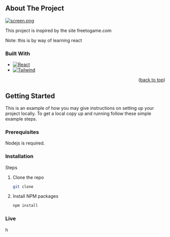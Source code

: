 <!-- ABOUT THE PROJECT -->
## About The Project

[![screen.png](https://i.postimg.cc/155w954f/screenshoot.png)](https://postimg.cc/c62rhWRS)

This project is inspired by the site freetogame.com

Note: this is by way of learning react

### Built With

* [![React][React.js]][React-url]
* [![Tailwind][Tailwind]][Tailwind-url]

<p align="right">(<a href="#readme-top">back to top</a>)</p>



<!-- GETTING STARTED -->
## Getting Started

This is an example of how you may give instructions on setting up your project locally.
To get a local copy up and running follow these simple example steps.

### Prerequisites

Nodejs is required.

### Installation

Steps


1. Clone the repo
   ```sh
   git clone 
   ```
3. Install NPM packages
   ```sh
   npm install
   ```

<!-- MARKDOWN LINKS & IMAGES -->
<!-- https://www.markdownguide.org/basic-syntax/#reference-style-links -->

[React.js]: https://img.shields.io/badge/React-20232A?style=for-the-badge&logo=react&logoColor=61DAFB
[React-url]: https://reactjs.org/
[Tailwind]:https://img.shields.io/badge/tailwindcss-0769AD?style=for-the-badge&logo=tailwindcss&logoColor=white
[Tailwind-url]:https://https://tailwindcss.com/


### Live 

h
